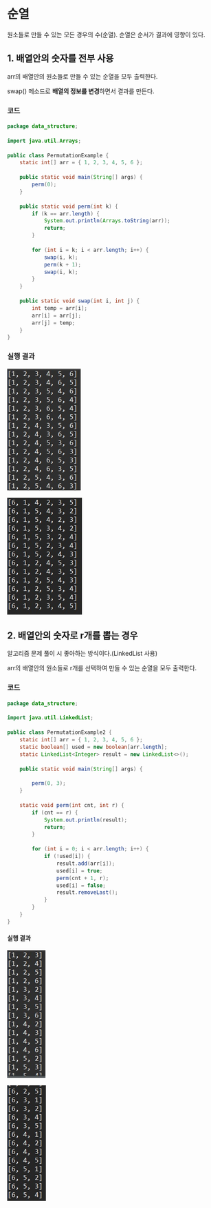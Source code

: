 # 순열

원소들로 만들 수 있는 모든 경우의 수(순열). 순열은 순서가 결과에 영향이 있다.

## 1. 배열안의 숫자를 전부 사용

arr의 배열안의 원소들로 만들 수 있는 순열을 모두 출력한다.

swap() 메소드로 **배열의 정보를 변경**하면서 결과를 만든다.

### 코드

```java
package data_structure;

import java.util.Arrays;

public class PermutationExample {
	static int[] arr = { 1, 2, 3, 4, 5, 6 };

	public static void main(String[] args) {
		perm(0);
	}

	public static void perm(int k) {
		if (k == arr.length) {
			System.out.println(Arrays.toString(arr));
			return;
		}

		for (int i = k; i < arr.length; i++) {
			swap(i, k);
			perm(k + 1);
			swap(i, k);
		}
	}

	public static void swap(int i, int j) {
		int temp = arr[i];
		arr[i] = arr[j];
		arr[j] = temp;
	}
}
```

### 실행 결과

![](../../images/permutation.jpg)

![](../../images/permutation2.jpg)

## 2. 배열안의 숫자로 r개를 뽑는 경우

알고리즘 문제 풀이 시 좋아하는 방식이다.(LinkedList 사용)

arr의 배열안의 원소들로 r개를 선택하여 만들 수 있는 순열을 모두 출력한다.

### 코드

```java
package data_structure;

import java.util.LinkedList;

public class PermutationExample2 {
	static int[] arr = { 1, 2, 3, 4, 5, 6 };
	static boolean[] used = new boolean[arr.length];
	static LinkedList<Integer> result = new LinkedList<>();

	public static void main(String[] args) {

		perm(0, 3);
	}

	static void perm(int cnt, int r) {
		if (cnt == r) {
			System.out.println(result);
			return;
		}

		for (int i = 0; i < arr.length; i++) {
			if (!used[i]) {
				result.add(arr[i]);
				used[i] = true;
				perm(cnt + 1, r);
				used[i] = false;
				result.removeLast();
			}
		}
	}
}
```

#### 실행 결과

![](../../images/permutation3.jpg)

![](../../images/permutation4.jpg)